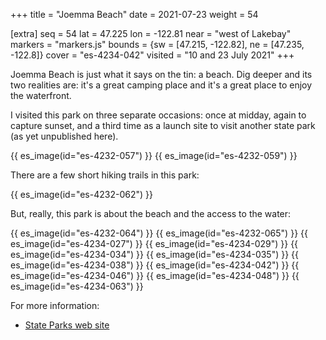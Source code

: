 +++
title = "Joemma Beach"
date = 2021-07-23
weight = 54

[extra]
seq = 54
lat = 47.225
lon = -122.81
near = "west of Lakebay"
markers = "markers.js"
bounds = {sw = [47.215, -122.82], ne = [47.235, -122.8]}
cover = "es-4234-042"
visited = "10 and 23 July 2021"
+++

Joemma Beach is just what it says on the tin: a beach. Dig deeper and its two realities are: it's a great camping place and it's a great place to enjoy the waterfront.

<!-- more -->

I visited this park on three separate occasions: once at midday, again to capture sunset, and a third time as a launch site to visit another state park (as yet unpublished here).

{{ es_image(id="es-4232-057") }}
{{ es_image(id="es-4232-059") }}

There are a few short hiking trails in this park:

{{ es_image(id="es-4232-062") }}

But, really, this park is about the beach and the access to the water:

{{ es_image(id="es-4232-064") }}
{{ es_image(id="es-4232-065") }}
{{ es_image(id="es-4234-027") }}
{{ es_image(id="es-4234-029") }}
{{ es_image(id="es-4234-034") }}
{{ es_image(id="es-4234-035") }}
{{ es_image(id="es-4234-038") }}
{{ es_image(id="es-4234-042") }}
{{ es_image(id="es-4234-046") }}
{{ es_image(id="es-4234-048") }}
{{ es_image(id="es-4234-063") }}

For more information:

* [State Parks web site](https://parks.state.wa.us/524/Joemma-Beach)

